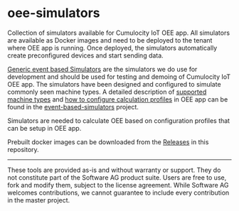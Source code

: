 # oee-simulators

Collection of simulators available for Cumulocity IoT OEE app. All simulators are available as Docker images and need to be deployed to the tenant where OEE app is running. Once deployed, the simulators automatically create preconfigured devices and start sending data. 

[Generic event based Simulators](event-based-simulators) are the simulators we do use for development and should be used for testing and demoing of Cumulocity IoT OEE app. The simulators have been designed and configured to simulate commonly seen machine types. A detailed description of [supported machine types](event-based-simulators/simulators.md) and [how to configure calculation profiles](event-based-simulators/simulators.md#oee-profile-settings-for-simulators) in OEE app can be found in the [event-based-simulators](event-based-simulators) project.

Simulators are needed to calculate OEE based on configuration profiles that can be setup in OEE app.

Prebuilt docker images can be downloaded from the [Releases](https://github.softwareag.com/IOTA/oee-simulators/releases) in this repository.

------------------------------

These tools are provided as-is and without warranty or support. They do not constitute part of the Software AG product suite. Users are free to use, fork and modify them, subject to the license agreement. While Software AG welcomes contributions, we cannot guarantee to include every contribution in the master project.
